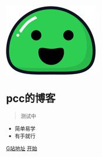 ![logo](_media/icon.svg)

# pcc的博客

> 测试中

- 简单易学
- 有手就行

[G站地址](https://github.com/docsifyjs/docsify/)
[开始](/)